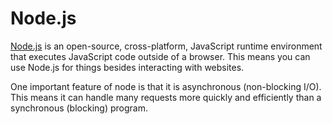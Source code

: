 # Node.js
[Node.js](https://nodejs.org/en/) is an open-source, cross-platform, JavaScript runtime environment that executes JavaScript code outside of a browser. This means you can use Node.js for things besides interacting with websites.

One important feature of node is that it is asynchronous (non-blocking I/O). This means it can handle many requests more quickly and efficiently than a synchronous (blocking) program.